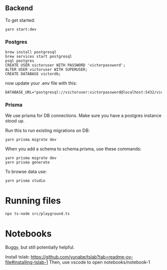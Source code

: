 ## Backend

To get started:

```
yarn start:dev
```

### Postgres

```
brew install postgresql
brew services start postgresql
psql postgres
CREATE USER victoruser WITH PASSWORD 'victorpassword';
ALTER USER victoruser WITH SUPERUSER;
CREATE DATABASE victordb;
```

now update your .env file with this:

```
DATABASE_URL="postgresql://victoruser:victorpassword@localhost:5432/victordb"
```

### Prisma

We use prisma for DB connections. Make sure you have a postgres instance stood up.

Run this to run existing migrations on DB:

```
yarn prisma migrate dev
```

When you add a schema to schema.prisma, use these commands:

```
yarn prisma migrate dev
yarn prisma generate
```

To browse data use:

```
yarn prisma studio
```

# Running files

```
npx ts-node src/playground.ts
```

# Notebooks
Buggy, but still potentially helpful.

Install tslab: https://github.com/yunabe/tslab?tab=readme-ov-file#installing-tslab-1
Then, use vscode to open notebooks/notebook-1